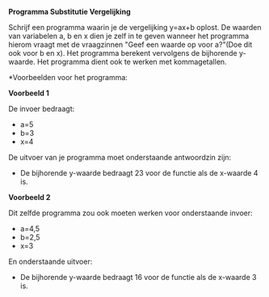 
**Programma Substitutie Vergelijking**

Schrijf een programma waarin je de vergelijking y=ax+b oplost. De waarden van variabelen a, b en x dien je zelf in te geven wanneer het programma hierom vraagt met de vraagzinnen "Geef een waarde op voor a?"(Doe dit ook voor b en x). Het programma berekent vervolgens de bijhorende y-waarde. Het programma dient ook te werken met kommagetallen.

*Voorbeelden voor het programma:

**Voorbeeld 1** 

De invoer bedraagt: 

* a=5 
* b=3 
* x=4

De uitvoer van je programma moet onderstaande antwoordzin zijn: 

* De bijhorende y-waarde bedraagt 23 voor de functie als de x-waarde 4 is.

**Voorbeeld 2** 

Dit zelfde programma zou ook moeten werken voor onderstaande invoer: 

* a=4,5 
* b=2,5 
* x=3

En onderstaande uitvoer: 

* De bijhorende y-waarde bedraagt 16 voor de functie als de x-waarde 3 is.
